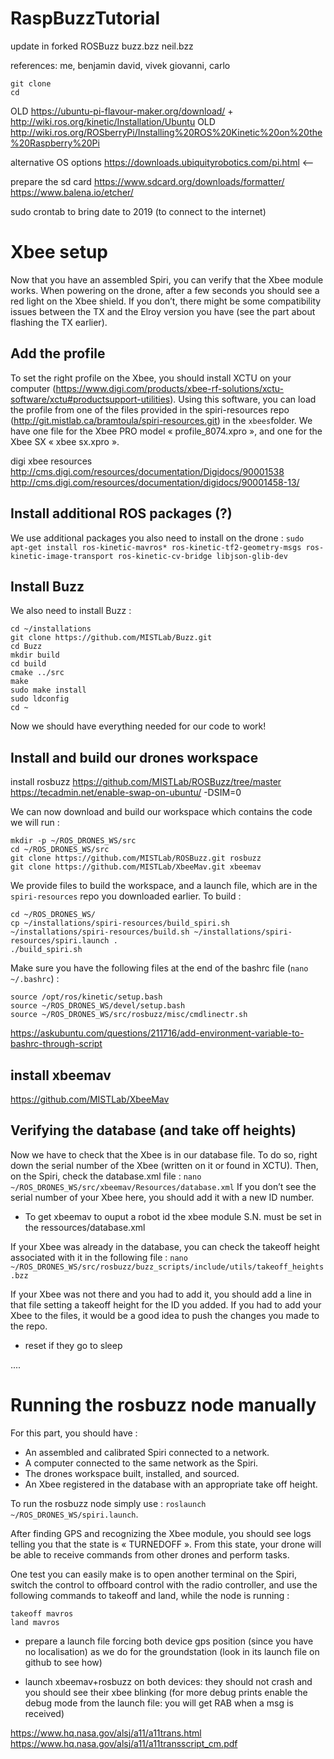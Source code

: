 # RaspBuzzTutorial

update in forked ROSBuzz
buzz.bzz
neil.bzz

references: me, benjamin
david, vivek
giovanni, carlo

```
git clone
cd 
```

OLD https://ubuntu-pi-flavour-maker.org/download/ + http://wiki.ros.org/kinetic/Installation/Ubuntu
OLD http://wiki.ros.org/ROSberryPi/Installing%20ROS%20Kinetic%20on%20the%20Raspberry%20Pi


alternative OS options
https://downloads.ubiquityrobotics.com/pi.html <--

prepare the sd card
https://www.sdcard.org/downloads/formatter/
https://www.balena.io/etcher/

sudo crontab to bring date to 2019 (to connect to the internet)

# Xbee setup

Now that you have an assembled Spiri, you can verify that the Xbee module works.
When powering on the drone, after a few seconds you should see a red light on the Xbee shield. If you don’t, there might be some compatibility issues between the TX and the Elroy version you have (see the part about flashing the TX earlier).

## Add the profile
To set the right profile on the Xbee, you should install XCTU on your computer (https://www.digi.com/products/xbee-rf-solutions/xctu-software/xctu#productsupport-utilities).
Using this software, you can load the profile from one of the files provided in the spiri-resources repo (http://git.mistlab.ca/bramtoula/spiri-resources.git) in the  `xbees`folder.
We have one file for the Xbee PRO model « profile_8074.xpro », and one for the Xbee SX « xbee sx.xpro ».


digi xbee resources
http://cms.digi.com/resources/documentation/Digidocs/90001538
http://cms.digi.com/resources/documentation/digidocs/90001458-13/










## Install additional ROS packages (?)
We use additional packages you also need to install on the drone :
`sudo apt-get install ros-kinetic-mavros* ros-kinetic-tf2-geometry-msgs ros-kinetic-image-transport ros-kinetic-cv-bridge libjson-glib-dev`


## Install Buzz

We also need to install Buzz :
```
cd ~/installations
git clone https://github.com/MISTLab/Buzz.git
cd Buzz
mkdir build
cd build
cmake ../src
make
sudo make install
sudo ldconfig
cd ~
```
Now we should have everything needed for our code to work!

## Install and build our drones workspace



install rosbuzz
https://github.com/MISTLab/ROSBuzz/tree/master
https://tecadmin.net/enable-swap-on-ubuntu/
-DSIM=0





We can now download and build our workspace which contains the code we will run :
```
mkdir -p ~/ROS_DRONES_WS/src
cd ~/ROS_DRONES_WS/src
git clone https://github.com/MISTLab/ROSBuzz.git rosbuzz
git clone https://github.com/MISTLab/XbeeMav.git xbeemav
```
We provide files to build the workspace, and a launch file, which are in the `spiri-resources` repo you downloaded earlier. To build :
```
cd ~/ROS_DRONES_WS/
cp ~/installations/spiri-resources/build_spiri.sh ~/installations/spiri-resources/build.sh ~/installations/spiri-resources/spiri.launch .
./build_spiri.sh
```

Make sure you have the following files at the end of the bashrc file (`nano ~/.bashrc`) :
```
source /opt/ros/kinetic/setup.bash
source ~/ROS_DRONES_WS/devel/setup.bash
source ~/ROS_DRONES_WS/src/rosbuzz/misc/cmdlinectr.sh
```

https://askubuntu.com/questions/211716/add-environment-variable-to-bashrc-through-script



## install xbeemav
https://github.com/MISTLab/XbeeMav


## Verifying the database (and take off heights)
Now we have to check that the Xbee is in our database file. To do so, right down the serial number of the Xbee (written on it or found in XCTU).
Then, on the Spiri, check the database.xml file :
`nano ~/ROS_DRONES_WS/src/xbeemav/Resources/database.xml`
If you don’t see the serial number of your Xbee here, you should add it with a new ID number.

- To get xbeemav to ouput a robot id the xbee module S.N. must be set in the ressources/database.xml


If your Xbee was already in the database, you can check the takeoff height associated with it in the following file :
`nano ~/ROS_DRONES_WS/src/rosbuzz/buzz_scripts/include/utils/takeoff_heights.bzz`

If your Xbee was not there and you had to add it, you should add a line in that file setting a takeoff height for the ID you added.
If you had to add your Xbee to the files, it would be a good idea to push the changes you made to the repo.


- reset if they go to sleep

....

# Running the rosbuzz node manually
For this part, you should have :
- An assembled and calibrated Spiri connected to a network.
- A computer connected to the same network as the Spiri.
- The drones workspace built, installed, and sourced.
- An Xbee registered in the database with an appropriate take off height.

To run the rosbuzz node simply use :
`roslaunch ~/ROS_DRONES_WS/spiri.launch`.

After finding GPS and recognizing the Xbee module, you should see logs telling you that the state is « TURNEDOFF ».
From this state, your drone will be able to receive commands from other drones and perform tasks.

One test you can easily make is to open another terminal on the Spiri, switch the control to offboard control with the radio controller, and use the following commands to takeoff and land, while the node is running :
```
takeoff mavros
land mavros
```

- prepare a launch file forcing both device gps position (since you have no localisation) as we do for the groundstation (look in its launch file on github to see how)


- launch xbeemav+rosbuzz on both devices: they should not crash and you should see their xbee blinking (for more debug prints enable the debug mode from the launch file: you will get RAB when a msg is received)


https://www.hq.nasa.gov/alsj/a11/a11trans.html
https://www.hq.nasa.gov/alsj/a11/a11transscript_cm.pdf
